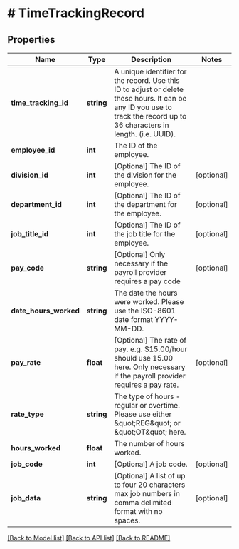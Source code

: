 # # TimeTrackingRecord

## Properties

Name | Type | Description | Notes
------------ | ------------- | ------------- | -------------
**time_tracking_id** | **string** | A unique identifier for the record. Use this ID to adjust or delete these hours. It can be any ID you use to track the record up to 36 characters in length. (i.e. UUID). |
**employee_id** | **int** | The ID of the employee. |
**division_id** | **int** | [Optional] The ID of the division for the employee. | [optional]
**department_id** | **int** | [Optional] The ID of the department for the employee. | [optional]
**job_title_id** | **int** | [Optional] The ID of the job title for the employee. | [optional]
**pay_code** | **string** | [Optional] Only necessary if the payroll provider requires a pay code | [optional]
**date_hours_worked** | **string** | The date the hours were worked. Please use the ISO-8601 date format YYYY-MM-DD. |
**pay_rate** | **float** | [Optional] The rate of pay. e.g. $15.00/hour should use 15.00 here. Only necessary if the payroll provider requires a pay rate. | [optional]
**rate_type** | **string** | The type of hours - regular or overtime. Please use either \&quot;REG\&quot; or \&quot;OT\&quot; here. |
**hours_worked** | **float** | The number of hours worked. |
**job_code** | **int** | [Optional] A job code. | [optional]
**job_data** | **string** | [Optional] A list of up to four 20 characters max job numbers in comma delimited format with no spaces. | [optional]

[[Back to Model list]](../../README.md#models) [[Back to API list]](../../README.md#endpoints) [[Back to README]](../../README.md)
